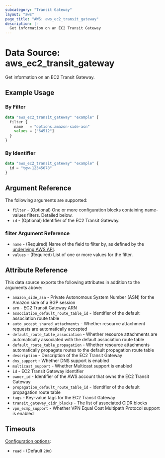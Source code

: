 ```yaml
---
subcategory: "Transit Gateway"
layout: "aws"
page_title: "AWS: aws_ec2_transit_gateway"
description: |-
  Get information on an EC2 Transit Gateway
---
```


# Data Source: aws_ec2_transit_gateway

Get information on an EC2 Transit Gateway.

## Example Usage

### By Filter

```terraform
data "aws_ec2_transit_gateway" "example" {
  filter {
    name   = "options.amazon-side-asn"
    values = ["64512"]
  }
}
```

### By Identifier

```terraform
data "aws_ec2_transit_gateway" "example" {
  id = "tgw-12345678"
}
```

## Argument Reference

The following arguments are supported:

* `filter` - (Optional) One or more configuration blocks containing name-values filters. Detailed below.
* `id` - (Optional) Identifier of the EC2 Transit Gateway.

### filter Argument Reference

* `name` - (Required) Name of the field to filter by, as defined by the [underlying AWS API](https://docs.aws.amazon.com/AWSEC2/latest/APIReference/API_DescribeTransitGateways.html).
* `values` - (Required) List of one or more values for the filter.

## Attribute Reference

This data source exports the following attributes in addition to the arguments above:

* `amazon_side_asn` - Private Autonomous System Number (ASN) for the Amazon side of a BGP session
* `arn` - EC2 Transit Gateway ARN
* `association_default_route_table_id` - Identifier of the default association route table
* `auto_accept_shared_attachments` - Whether resource attachment requests are automatically accepted
* `default_route_table_association` - Whether resource attachments are automatically associated with the default association route table
* `default_route_table_propagation` - Whether resource attachments automatically propagate routes to the default propagation route table
* `description` - Description of the EC2 Transit Gateway
* `dns_support` - Whether DNS support is enabled
* `multicast_support` - Whether Multicast support is enabled
* `id` - EC2 Transit Gateway identifier
* `owner_id` - Identifier of the AWS account that owns the EC2 Transit Gateway
* `propagation_default_route_table_id` - Identifier of the default propagation route table
* `tags` - Key-value tags for the EC2 Transit Gateway
* `transit_gateway_cidr_blocks` - The list of associated CIDR blocks
* `vpn_ecmp_support` - Whether VPN Equal Cost Multipath Protocol support is enabled

## Timeouts

[Configuration options](https://developer.hashicorp.com/terraform/language/resources/syntax#operation-timeouts):

- `read` - (Default `20m`)
